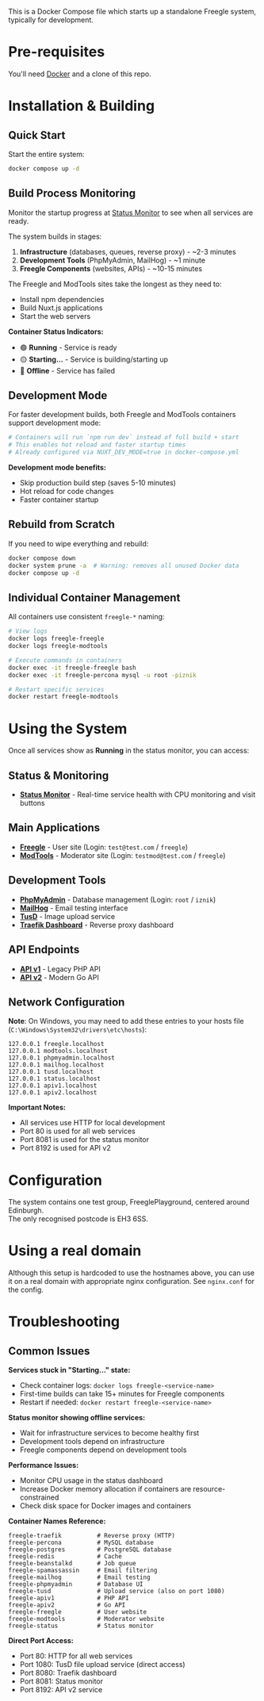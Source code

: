 This is a Docker Compose file which starts up a standalone Freegle system, typically for development.

# Pre-requisites

You'll need [Docker](https://www.docker.com/get-started/) and a clone of this repo.

 

# Installation & Building

## Quick Start

Start the entire system:

```bash
docker compose up -d
```

## Build Process Monitoring

Monitor the startup progress at [Status Monitor](http://localhost:8081) to see when all services are ready.

The system builds in stages:

1. **Infrastructure** (databases, queues, reverse proxy) - ~2-3 minutes
2. **Development Tools** (PhpMyAdmin, MailHog) - ~1 minute  
3. **Freegle Components** (websites, APIs) - ~10-15 minutes

The Freegle and ModTools sites take the longest as they need to:
- Install npm dependencies
- Build Nuxt.js applications  
- Start the web servers

**Container Status Indicators:**
- 🟢 **Running** - Service is ready
- 🟡 **Starting...** - Service is building/starting up
- 🔴 **Offline** - Service has failed

## Development Mode

For faster development builds, both Freegle and ModTools containers support development mode:

```bash
# Containers will run `npm run dev` instead of full build + start
# This enables hot reload and faster startup times
# Already configured via NUXT_DEV_MODE=true in docker-compose.yml
```

**Development mode benefits:**
- Skip production build step (saves 5-10 minutes)
- Hot reload for code changes
- Faster container startup

## Rebuild from Scratch

If you need to wipe everything and rebuild:

```bash
docker compose down
docker system prune -a  # Warning: removes all unused Docker data
docker compose up -d
```

## Individual Container Management

All containers use consistent `freegle-*` naming:

```bash
# View logs
docker logs freegle-freegle
docker logs freegle-modtools

# Execute commands in containers  
docker exec -it freegle-freegle bash
docker exec -it freegle-percona mysql -u root -piznik

# Restart specific services
docker restart freegle-modtools
```

# Using the System

Once all services show as **Running** in the status monitor, you can access:

## Status & Monitoring
* **[Status Monitor](http://localhost:8081)** - Real-time service health with CPU monitoring and visit buttons

## Main Applications  
* **[Freegle](http://freegle.localhost)** - User site (Login: `test@test.com` / `freegle`)
* **[ModTools](http://modtools.localhost)** - Moderator site (Login: `testmod@test.com` / `freegle`)

## Development Tools
* **[PhpMyAdmin](http://phpmyadmin.localhost)** - Database management (Login: `root` / `iznik`)
* **[MailHog](http://mailhog.localhost)** - Email testing interface
* **[TusD](http://tusd.localhost)** - Image upload service
* **[Traefik Dashboard](http://localhost:8080)** - Reverse proxy dashboard

## API Endpoints
* **[API v1](http://apiv1.localhost)** - Legacy PHP API
* **[API v2](http://apiv2.localhost:8192)** - Modern Go API

## Network Configuration

**Note**: On Windows, you may need to add these entries to your hosts file (`C:\Windows\System32\drivers\etc\hosts`):
```
127.0.0.1 freegle.localhost
127.0.0.1 modtools.localhost
127.0.0.1 phpmyadmin.localhost
127.0.0.1 mailhog.localhost
127.0.0.1 tusd.localhost
127.0.0.1 status.localhost
127.0.0.1 apiv1.localhost
127.0.0.1 apiv2.localhost
```

**Important Notes:**
- All services use HTTP for local development  
- Port 80 is used for all web services
- Port 8081 is used for the status monitor
- Port 8192 is used for API v2

# Configuration

The system contains one test group, FreeglePlayground, centered around Edinburgh.  
The only recognised postcode is EH3 6SS.

# Using a real domain

Although this setup is hardcoded to use the hostnames above, you can use it on a real domain with appropriate
nginx configuration.  See `nginx.conf` for the config.

# Troubleshooting

## Common Issues

**Services stuck in "Starting..." state:**
- Check container logs: `docker logs freegle-<service-name>`
- First-time builds can take 15+ minutes for Freegle components
- Restart if needed: `docker restart freegle-<service-name>`

**Status monitor showing offline services:**
- Wait for infrastructure services to become healthy first
- Development tools depend on infrastructure
- Freegle components depend on development tools

**Performance Issues:**
- Monitor CPU usage in the status dashboard
- Increase Docker memory allocation if containers are resource-constrained
- Check disk space for Docker images and containers

**Container Names Reference:**
```
freegle-traefik          # Reverse proxy (HTTP)
freegle-percona          # MySQL database  
freegle-postgres         # PostgreSQL database
freegle-redis            # Cache
freegle-beanstalkd       # Job queue
freegle-spamassassin     # Email filtering
freegle-mailhog          # Email testing
freegle-phpmyadmin       # Database UI
freegle-tusd             # Upload service (also on port 1080)
freegle-apiv1            # PHP API
freegle-apiv2            # Go API
freegle-freegle          # User website
freegle-modtools         # Moderator website
freegle-status           # Status monitor
```

**Direct Port Access:**
- Port 80: HTTP for all web services
- Port 1080: TusD file upload service (direct access)
- Port 8080: Traefik dashboard
- Port 8081: Status monitor
- Port 8192: API v2 service
